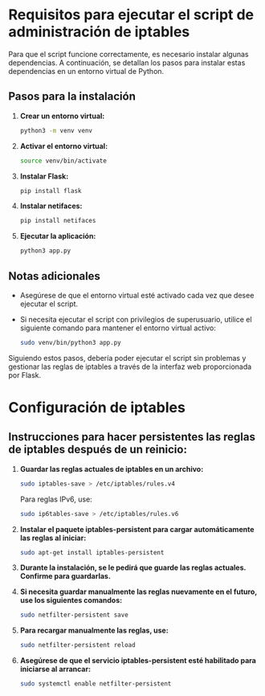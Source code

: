 
# Requisitos para ejecutar el script de administración de iptables

Para que el script funcione correctamente, es necesario instalar algunas dependencias. A continuación, se detallan los pasos para instalar estas dependencias en un entorno virtual de Python.

## Pasos para la instalación

1. **Crear un entorno virtual:**

    ```bash
    python3 -m venv venv
    ```

2. **Activar el entorno virtual:**

    ```bash
    source venv/bin/activate
    ```

3. **Instalar Flask:**

    ```bash
    pip install flask
    ```

4. **Instalar netifaces:**

    ```bash
    pip install netifaces
    ```

5. **Ejecutar la aplicación:**

    ```bash
    python3 app.py
    ```

## Notas adicionales

- Asegúrese de que el entorno virtual esté activado cada vez que desee ejecutar el script.
- Si necesita ejecutar el script con privilegios de superusuario, utilice el siguiente comando para mantener el entorno virtual activo:

    ```bash
    sudo venv/bin/python3 app.py
    ```

Siguiendo estos pasos, debería poder ejecutar el script sin problemas y gestionar las reglas de iptables a través de la interfaz web proporcionada por Flask.





# Configuración de iptables

## Instrucciones para hacer persistentes las reglas de iptables después de un reinicio:

1. **Guardar las reglas actuales de iptables en un archivo:**
    ```bash
    sudo iptables-save > /etc/iptables/rules.v4
    ```
    Para reglas IPv6, use:
    ```bash
    sudo ip6tables-save > /etc/iptables/rules.v6
    ```

2. **Instalar el paquete iptables-persistent para cargar automáticamente las reglas al iniciar:**
    ```bash
    sudo apt-get install iptables-persistent
    ```

3. **Durante la instalación, se le pedirá que guarde las reglas actuales. Confirme para guardarlas.**

4. **Si necesita guardar manualmente las reglas nuevamente en el futuro, use los siguientes comandos:**
    ```bash
    sudo netfilter-persistent save
    ```

5. **Para recargar manualmente las reglas, use:**
    ```bash
    sudo netfilter-persistent reload
    ```

6. **Asegúrese de que el servicio iptables-persistent esté habilitado para iniciarse al arrancar:**
    ```bash
    sudo systemctl enable netfilter-persistent
    ```
